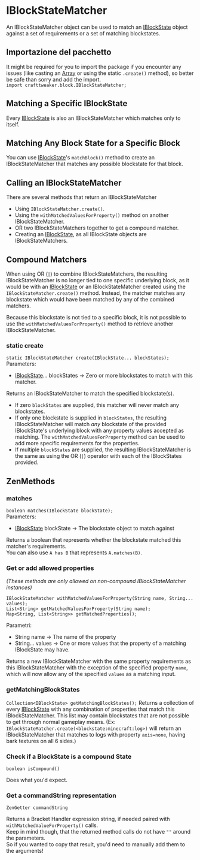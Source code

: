 # IBlockStateMatcher

An IBlockStateMatcher object can be used to match an [IBlockState](/Vanilla/Blocks/IBlockState/) object against a set of requirements or a set of matching blockstates.

## Importazione del pacchetto

It might be required for you to import the package if you encounter any issues (like casting an [Array](/AdvancedFunctions/Arrays_and_Loops/) or using the static `.create()` method), so better be safe than sorry and add the import.  
`import crafttweaker.block.IBlockStateMatcher;`

## Matching a Specific IBlockState

Every [IBlockState](/Vanilla/Blocks/IBlockState/) is also an IBlockStateMatcher which matches only to itself.

## Matching Any Block State for a Specific Block

You can use [IBlockState](/Vanilla/Blocks/IBlockState/)'s `matchBlock()` method to create an IBlockStateMatcher that matches any possible blockstate for that block.

## Calling an IBlockStateMatcher

There are several methods that return an IBlockStateMatcher

- Using `IBlockStateMatcher.create()`.
- Using the `withMatchedValuesForProperty()` method on another IBlockStateMatcher.
- OR two IBlockStateMatchers together to get a compound matcher.
- Creating an [IBlockState](/Vanilla/Blocks/IBlockState/), as all IBlockState objects are IBlockStateMatchers.

## Compound Matchers

When using OR (`|`) to combine IBlockStateMatchers, the resulting IBlockStateMatcher is no longer tied to one specific underlying block, as it would be with an [IBlockState](/Vanilla/Blocks/IBlockState/) or an IBlockStateMatcher created using the `IBlockStateMatcher.create()` method. Instead, the matcher matches any blockstate which would have been matched by any of the combined matchers.

Because this blockstate is not tied to a specific block, it is not possible to use the `withMatchedValuesForProperty()` method to retrieve another IBlockStateMatcher.

### static create

`static IBlockStateMatcher create(IBlockState... blockStates);` Parameters:

- [IBlockState](/Vanilla/Blocks/IBlockState/)... blockStates → Zero or more blockstates to match with this matcher. 

Returns an IBlockStateMatcher to match the specified blockstate(s).

- If zero `blockStates` are supplied, this matcher will never match any blockstates. 
- If only one blockstate is supplied in `blockStates`, the resulting IBlockStateMatcher will match *any* blockstate of the provided IBlockState's underlying block with any property values accepted as matching. The `withMatchedValuesForProperty` method can be used to add more specific requirements for the properties. 
- If multiple `blockStates` are supplied, the resulting IBlockStateMatcher is the same as using the OR (`|`) operator with each of the IBlockStates provided.

## ZenMethods

### matches

`boolean matches(IBlockState blockState);`  
Parameters:

- [IBlockState](/Vanilla/Blocks/IBlockState/) blockState → The blockstate object to match against

Returns a boolean that represents whether the blockstate matched this matcher's requirements.  
You can also use `A has B` that represents `A.matches(B)`.

### Get or add allowed properties

*(These methods are only allowed on non-compound IBlockStateMatcher instances)*

    IBlockStateMatcher withMatchedValuesForProperty(String name, String... values);
    List<String> getMatchedValuesForProperty(String name);
    Map<String, List<String>> getMatchedProperties();
    

Parametri:

- String name → The name of the property
- String... values → One or more values that the property of a matching IBlockState may have.

Returns a new IBlockStateMatcher with the same property requirements as this IBlockStateMatcher with the exception of the specified property `name`, which will now allow any of the specified `values` as a matching input.

### getMatchingBlockStates

`Collection<IBlockState> getMatchingBlockStates();` Returns a collection of every [IBlockState](/Vanilla/Blocks/IBlockState/) with any combination of properties that match this IBlockStateMatcher. This list may contain blockstates that are not possible to get through normal gameplay means. (Ex: `IBlockStateMatcher.create(<blockstate:minecraft:log>)` will return an IBlockStateMatcher that matches to logs with property `axis=none`, having bark textures on all 6 sides.)

### Check if a BlockState is a compound State

`boolean isCompound()`

Does what you'd expect.

### Get a commandString representation

`ZenGetter commandString`

Returns a Bracket Handler expression string, if needed paired with `withMatchedValueForProperty()` calls.  
Keep in mind though, that the returned method calls do not have `""` around the parameters.  
So if you wanted to copy that result, you'd need to manually add them to the arguments!